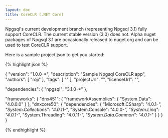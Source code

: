 ```yaml
---
layout: doc
title: CoreCLR (.NET Core)
---
```


Npgsql's current development branch (representing Npgsql 3.1) fully support CoreCLR. The current stable version (3.0) does not.
Alpha nuget packages of Npgsql 3.1 are occasionally released to nuget.org and can be used to test CoreCLR support.

Here is a sample project.json to get you started:

{% highlight json %}

{
  "version": "1.0.0-*",
  "description": "Sample Npgsql CoreCLR app",
  "authors": [ "roji" ],
  "tags": [ "" ],
  "projectUrl": "",
  "licenseUrl": "",

  "dependencies": {
    "npgsql": "3.1.0-*"
  },

  "frameworks": {
    "dnx451": {
      "frameworkAssemblies": {
        "System.Data": "4.0.0.0"
      }
    },
    "dnxcore50": {
      "dependencies": {
        "Microsoft.CSharp": "4.0.1-*",
        "System.Collections": "4.0.11-*",
        "System.Console": "4.0.0-*",
        "System.Linq": "4.0.1-*",
        "System.Threading": "4.0.11-*",
        "System.Data.Common": "4.0.1-*"
      }
    }
  }
}

{% endhighlight %}

